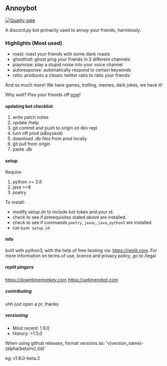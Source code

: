 ## Annoybot
[![Quality gate](https://sonarcloud.io/api/project_badges/quality_gate?project=SebassNoob_bot)](https://sonarcloud.io/summary/new_code?id=SebassNoob_bot)

A discord.py bot primarily used to annoy your friends, harmlessly.

### Highlights (Most used)

- roast: roast your friends with some dank roasts
- ghosttroll: ghost ping your friends in 3 different channels
- playnoise: play a stupid noise into your voice channel
- autoresponse: automatically respond to certain keywords
- ratio: produces a classic twitter ratio to ratio your friends

And so much more! We have games, trolling, memes, dark jokes, we have it!

Why wait? Piss your friends off [now](
https://discord.com/api/oauth2/authorize?client_id=844757192313536522&permissions=1507264163186&scope=bot%20applications.commands)!




#### updating bot checklist
1. write patch notes
2. update /help
3. git commit and push to origin on dev repl
4. turn off prod (a$sysexit)
5. download .db files from prod locally
6. git pull from origin
7. paste .db

#### setup

Require:
1. python >= 3.8
2. java >=8
3. poetry

To install:

- modify setup.sh to include bot token and your id.
- check to see if prerequisites stated above are installed.
- check to see if commands ``poetry``, ``javac``, ``java``, ``python3`` are installed.
- run ``bash setup.sh``

#### info
built with python3, with the help of free hosting via: https://replit.com. For more information on terms of use, licence and privacy policy, go to /legal

##### replit pingers
https://downtimemonkey.com
https://uptimerobot.com


##### contributing
uhh just open a pr, thanks

##### versioning

- Most recent: 1.9.0
- History: >1.5.0

When using github releases, format versions as: 'v(version_name)-(alpha/beta/rc).(id)'

eg: v1.8.0-beta.2



